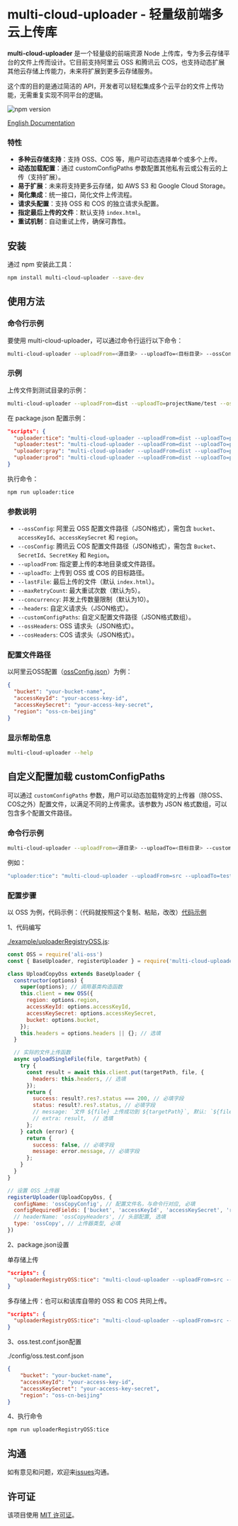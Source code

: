 # multi-cloud-uploader - 轻量级前端多云上传库

**multi-cloud-uploader** 是一个轻量级的前端资源 Node 上传库，专为多云存储平台的文件上传而设计。它目前支持阿里云 OSS 和腾讯云 COS，也支持动态扩展其他云存储上传能力，未来将扩展到更多云存储服务。

这个库的目的是通过简洁的 API，开发者可以轻松集成多个云平台的文件上传功能，无需重复实现不同平台的逻辑。

![npm version](https://img.shields.io/npm/v/multi-cloud-uploader)

[English Documentation](https://github.com/SailingCoder/multi-cloud-uploader/blob/main/doc/README_EN.md)

### 特性

*   **多种云存储支持**：支持 OSS、COS 等，用户可动态选择单个或多个上传。
*   **动态加载配置**：通过 customConfigPaths 参数配置其他私有云或公有云的上传（支持扩展）。
*   **易于扩展**：未来将支持更多云存储，如 AWS S3 和 Google Cloud Storage。
*   **简化集成**：统一接口，简化文件上传流程。
*   **请求头配置**：支持 OSS 和 COS 的独立请求头配置。
*   **指定最后上传的文件**：默认支持 `index.html`。
*   **重试机制**：自动重试上传，确保可靠性。

## 安装

通过 npm 安装此工具：

```bash
npm install multi-cloud-uploader --save-dev 
```

## 使用方法

### 命令行示例

要使用 multi-cloud-uploader，可以通过命令行运行以下命令：

```bash
multi-cloud-uploader --uploadFrom=<源目录> --uploadTo=<目标目录> --ossConfig=<oss配置文件>
```

### 示例

上传文件到测试目录的示例：

```bash
multi-cloud-uploader --uploadFrom=dist --uploadTo=projectName/test --ossConfig=./oss.test.conf.json 
```

在 package.json 配置示例：

```json
"scripts": {
  "uploader:tice": "multi-cloud-uploader --uploadFrom=dist --uploadTo=projectName/tice --ossConfig=./config/oss.tice.conf.json",
  "uploader:test": "multi-cloud-uploader --uploadFrom=dist --uploadTo=projectName/test --ossConfig=./config/oss.test.conf.json",
  "uploader:gray": "multi-cloud-uploader --uploadFrom=dist --uploadTo=projectName/gray --ossConfig=./config/oss.gray.conf.json",
  "uploader:prod": "multi-cloud-uploader --uploadFrom=dist --uploadTo=projectName/prod --ossConfig=./config/oss.prod.conf.json"
}
```

执行命令：

```bash
npm run uploader:tice
```

### 参数说明

*   `--ossConfig`: 阿里云 OSS 配置文件路径（JSON格式），需包含 `bucket`、`accessKeyId`、`accessKeySecret` 和 `region`。
*   `--cosConfig`: 腾讯云 COS 配置文件路径（JSON格式），需包含 `Bucket`、`SecretId`、`SecretKey` 和 `Region`。
*   `--uploadFrom`: 指定要上传的本地目录或文件路径。
*   `--uploadTo`: 上传到 OSS 或 COS 的目标路径。
*   `--lastFile`: 最后上传的文件（默认 `index.html`）。
*   `--maxRetryCount`: 最大重试次数（默认为5）。
*   `--concurrency`: 并发上传数量限制（默认为10）。
*   `--headers`: 自定义请求头（JSON格式）。
*   `--customConfigPaths`: 自定义配置文件路径（JSON格式数组）。
*   `--ossHeaders`: OSS 请求头（JSON格式）。
*   `--cosHeaders`: COS 请求头（JSON格式）。

### 配置文件路径 

以阿里云OSS配置（[ossConfig.json](https://github.com/SailingCoder/multi-cloud-uploader/tree/main/example/config)）为例：

```json
{
  "bucket": "your-bucket-name",
  "accessKeyId": "your-access-key-id",
  "accessKeySecret": "your-access-key-secret",
  "region": "oss-cn-beijing"
}
```

### 显示帮助信息

```bash
multi-cloud-uploader --help
```

## 自定义配置加载 customConfigPaths

可以通过 `customConfigPaths` 参数，用户可以动态加载特定的上传器（除OSS、COS之外）配置文件，以满足不同的上传需求。该参数为 JSON 格式数组，可以包含多个配置文件路径。

### 命令行示例

```bash
multi-cloud-uploader --uploadFrom=<源目录> --uploadTo=<目标目录> --customConfigPaths='[<配置文件路径1>, <配置文件路径2>]' --ossConfig=<oss配置文件>
```

例如：

```bash
"uploader:tice": "multi-cloud-uploader --uploadFrom=src --uploadTo=test/sailing  --customConfigPaths='[\"./upload/ossUpload.js\"]' --ossConfig=./oss.tice.conf.json",
```

### 配置步骤

以 OSS 为例，代码示例：（代码就按照这个复制、粘贴，改改）[代码示例](https://github.com/SailingCoder/multi-cloud-uploader/tree/main/example)

1、代码编写

[./example/uploaderRegistryOSS.js](https://github.com/SailingCoder/multi-cloud-uploader/tree/main/example/uploaderRegistryOSS.js):

```js
const OSS = require('ali-oss')
const { BaseUploader, registerUploader } = require('multi-cloud-uploader');

class UploadCopyOss extends BaseUploader {
  constructor(options) {
    super(options); // 调用基类构造函数
    this.client = new OSS({
      region: options.region,
      accessKeyId: options.accessKeyId,
      accessKeySecret: options.accessKeySecret,
      bucket: options.bucket,
    });
    this.headers = options.headers || {}; // 选填
  }

  // 实际的文件上传函数
  async uploadSingleFile(file, targetPath) {
    try {
      const result = await this.client.put(targetPath, file, {
        headers: this.headers, // 选填
      });
      return {
        success: result?.res?.status === 200, // 必填字段
        status: result?.res?.status, // 必填字段
        // message: `文件 ${file} 上传成功到 ${targetPath}`, 默认: `${file} -> ${targetPath}` // 选填
        // extra: result,  // 选填
      };
    } catch (error) {
      return {
        success: false, // 必填字段
        message: error.message, // 必填字段
      };
    }
  }
}

// 设置 OSS 上传器
registerUploader(UploadCopyOss, {
  configName: 'ossCopyConfig', // 配置文件名，与命令行对应, 必填
  configRequiredFields: ['bucket', 'accessKeyId', 'accessKeySecret', 'region'], // 必填
  // headerName: 'ossCopyHeaders', // 头部配置, 选填
  type: 'ossCopy', // 上传器类型, 必填
})
```

2、package.json设置

单存储上传

```json
"scripts": {
  "uploaderRegistryOSS:tice": "multi-cloud-uploader --uploadFrom=src --uploadTo=test/sailing  --customConfigPaths='[\"./example/uploaderRegistryOSS.js\"]' --ossCopyConfig=./config/oss.tice.conf.json"
}
```

多存储上传：也可以和该库自带的 OSS 和 COS 共同上传。

```json
"scripts": {
  "uploaderRegistryOSS:tice": "multi-cloud-uploader --uploadFrom=src --uploadTo=test/sailing  --customConfigPaths='[\"./example/uploaderRegistryOSS.js\"]' --ossCopyConfig=./config/oss.tice.conf.json --cosConfig=./config/cos.tice.conf.json"
}
```

3、oss.test.conf.json配置

./config/oss.test.conf.json

```json
{
    "bucket": "your-bucket-name",
    "accessKeyId": "your-access-key-id",
    "accessKeySecret": "your-access-key-secret",
    "region": "oss-cn-beijing"
}
```

4、执行命令

```bash
npm run uploaderRegistryOSS:tice
```

## 沟通

如有意见和问题，欢迎来[issues](https://github.com/SailingCoder/multi-cloud-uploader/issues)沟通。

## 许可证

该项目使用 [MIT 许可证](LICENSE)。